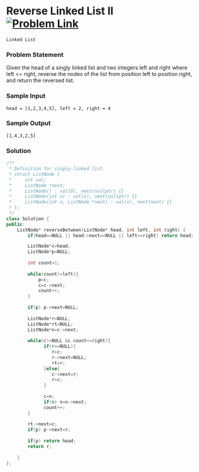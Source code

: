 # Reverse Linked List II &ensp;   [![Problem Link](https://img.shields.io/badge/-LeetCode-FFA116?style=for-the-badge&logo=LeetCode&logoColor=black)](https://leetcode.com/problems/reverse-linked-list-ii/)

```
Linked List
``` 
### Problem Statement 

Given the head of a singly linked list and two integers left and right where left <= right, reverse the nodes of the list from position left to position right, and return the reversed list.

### Sample Input
```
head = [1,2,3,4,5], left = 2, right = 4
```
### Sample Output
```
[1,4,3,2,5]
```

### Solution
```cpp
/**
 * Definition for singly-linked list.
 * struct ListNode {
 *     int val;
 *     ListNode *next;
 *     ListNode() : val(0), next(nullptr) {}
 *     ListNode(int x) : val(x), next(nullptr) {}
 *     ListNode(int x, ListNode *next) : val(x), next(next) {}
 * };
 */
class Solution {
public:
    ListNode* reverseBetween(ListNode* head, int left, int right) {
        if(head==NULL || head->next==NULL || left==right) return head;

        ListNode*c=head;
        ListNode*p=NULL;
        
        int count=1;
        
        while(count!=left){
            p=c;
            c=c->next;          
            count++;
        }
        
        if(p) p->next=NULL;
        
        ListNode*r=NULL;
        ListNode*rt=NULL;
        ListNode*n=c->next;
        
        while(c!=NULL && count<=right){
              if(r==NULL){
                 r=c;
                 r->next=NULL;
                 rt=r;
              }else{
                 c->next=r;
                 r=c;
              }
            
              c=n;
              if(n) n=n->next;
              count++;
        }
        
        rt->next=c;
        if(p) p->next=r;
     
        if(p) return head;
        return r;
        
    }
};
